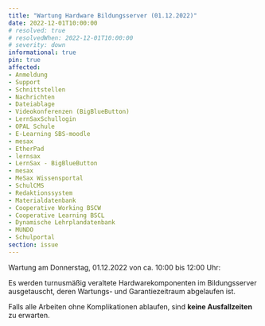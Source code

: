 ```yaml
---
title: "Wartung Hardware Bildungsserver (01.12.2022)"
date: 2022-12-01T10:00:00
# resolved: true
# resolvedWhen: 2022-12-01T10:00:00
# severity: down
informational: true
pin: true 
affected:
- Anmeldung
- Support
- Schnittstellen
- Nachrichten
- Dateiablage
- Videokonferenzen (BigBlueButton)
- LernSaxSchullogin
- OPAL Schule
- E-Learning SBS-moodle
- mesax
- EtherPad
- lernsax
- LernSax - BigBlueButton
- mesax
- MeSax Wissensportal
- SchulCMS
- Redaktionssystem
- Materialdatenbank
- Cooperative Working BSCW
- Cooperative Learning BSCL
- Dynamische Lehrplandatenbank
- MUNDO
- Schulportal
section: issue
---
```


Wartung am Donnerstag, 01.12.2022 von ca. 10:00 bis 12:00 Uhr:

Es werden turnusmäßig veraltete Hardwarekomponenten im Bildungsserver 
ausgetauscht, deren Wartungs- und Garantiezeitraum abgelaufen ist.

Falls alle Arbeiten ohne Komplikationen ablaufen, sind **keine Ausfallzeiten** zu 
erwarten.
